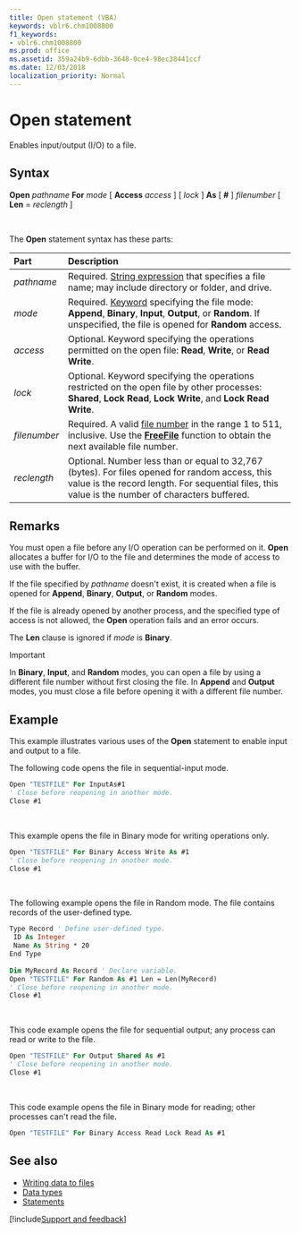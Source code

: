 ```yaml
---
title: Open statement (VBA)
keywords: vblr6.chm1008800
f1_keywords:
- vblr6.chm1008800
ms.prod: office
ms.assetid: 359a24b9-6dbb-3648-0ce4-98ec38441ccf
ms.date: 12/03/2018
localization_priority: Normal
---
```



# Open statement

Enables input/output (I/O) to a file.

## Syntax

**Open** _pathname_ **For** _mode_ [ **Access** _access_ ] [ _lock_ ] **As** [ **#** ] _filenumber_ [ **Len** = _reclength_ ]

<br/>

The **Open** statement syntax has these parts:

|Part|Description|
|:-----|:-----|
| _pathname_|Required. [String expression](../../Glossary/vbe-glossary.md#string-expression) that specifies a file name; may include directory or folder, and drive.|
| _mode_|Required. [Keyword](../../Glossary/vbe-glossary.md#keyword) specifying the file mode: **Append**, **Binary**, **Input**, **Output**, or **Random**. If unspecified, the file is opened for **Random** access.|
| _access_|Optional. Keyword specifying the operations permitted on the open file: **Read**, **Write**, or **Read Write**.|
| _lock_|Optional. Keyword specifying the operations restricted on the open file by other processes: **Shared**, **Lock Read**, **Lock Write**, and **Lock Read Write**.|
| _filenumber_|Required. A valid [file number](../../Glossary/vbe-glossary.md#file-number) in the range 1 to 511, inclusive. Use the **[FreeFile](freefile-function.md)** function to obtain the next available file number.|
| _reclength_|Optional. Number less than or equal to 32,767 (bytes). For files opened for random access, this value is the record length. For sequential files, this value is the number of characters buffered.|

## Remarks

You must open a file before any I/O operation can be performed on it. **Open** allocates a buffer for I/O to the file and determines the mode of access to use with the buffer.

If the file specified by _pathname_ doesn't exist, it is created when a file is opened for **Append**, **Binary**, **Output**, or **Random** modes.

If the file is already opened by another process, and the specified type of access is not allowed, the **Open** operation fails and an error occurs.

The **Len** clause is ignored if _mode_ is **Binary**.

> [!IMPORTANT]
> In **Binary**, **Input**, and **Random** modes, you can open a file by using a different file number without first closing the file. In **Append** and **Output** modes, you must close a file before opening it with a different file number.


## Example

This example illustrates various uses of the **Open** statement to enable input and output to a file. 

The following code opens the file in sequential-input mode.

```vb
Open "TESTFILE" For InputAs#1 
' Close before reopening in another mode. 
Close #1 

```

<br/>

This example opens the file in Binary mode for writing operations only.

```vb
Open "TESTFILE" For Binary Access Write As #1 
' Close before reopening in another mode. 
Close #1 

```

<br/>

The following example opens the file in Random mode. The file contains records of the user-defined type.

```vb
Type Record ' Define user-defined type. 
 ID As Integer 
 Name As String * 20 
End Type 
 
Dim MyRecord As Record ' Declare variable. 
Open "TESTFILE" For Random As #1 Len = Len(MyRecord) 
' Close before reopening in another mode. 
Close #1 

```

<br/>

This code example opens the file for sequential output; any process can read or write to the file.

```vb
Open "TESTFILE" For Output Shared As #1 
' Close before reopening in another mode. 
Close #1 
```

<br/>

This code example opens the file in Binary mode for reading; other processes can't read the file.

```vb
Open "TESTFILE" For Binary Access Read Lock Read As #1 
```


## See also

- [Writing data to files](../../concepts/getting-started/writing-data-to-files.md)
- [Data types](data-type-summary.md)
- [Statements](../statements.md)

[!include[Support and feedback](~/includes/feedback-boilerplate.md)]
